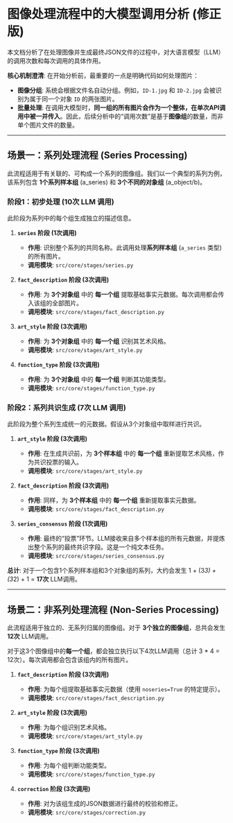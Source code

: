 # 图像处理流程中的大模型调用分析 (修正版)

本文档分析了在处理图像并生成最终JSON文件的过程中，对大语言模型（LLM）的调用次数和每次调用的具体作用。

**核心机制澄清**:
在开始分析前，最重要的一点是明确代码如何处理图片：
- **图像分组**: 系统会根据文件名自动分组。例如，`ID-1.jpg` 和 `ID-2.jpg` 会被识别为属于同一个对象 `ID` 的两张图片。
- **批量处理**: 在调用大模型时，**同一组的所有图片会作为一个整体，在单次API调用中被一并传入**。因此，后续分析中的“调用次数”是基于**图像组**的数量，而非单个图片文件的数量。

---

## 场景一：系列处理流程 (Series Processing)

此流程适用于有关联的、可构成一个系列的图像组。我们以一个典型的系列为例，该系列包含 **1个系列样本组** (a_series) 和 **3个不同的对象组** (a_object/b)。

### 阶段1：初步处理 (10次 LLM 调用)

此阶段为系列中的每个组生成独立的描述信息。

1.  **`series` 阶段 (1次调用)**
    *   **作用**: 识别整个系列的共同名称。此调用处理**系列样本组** (`a_series` 类型) 的所有图片。
    *   **调用模块**: `src/core/stages/series.py`

2.  **`fact_description` 阶段 (3次调用)**
    *   **作用**: 为 **3个对象组** 中的 **每一个组** 提取基础事实元数据。每次调用都会传入该组的全部图片。
    *   **调用模块**: `src/core/stages/fact_description.py`

3.  **`art_style` 阶段 (3次调用)**
    *   **作用**: 为 **3个对象组** 中的 **每一个组** 识别其艺术风格。
    *   **调用模块**: `src/core/stages/art_style.py`

4.  **`function_type` 阶段 (3次调用)**
    *   **作用**: 为 **3个对象组** 中的 **每一个组** 判断其功能类型。
    *   **调用模块**: `src/core/stages/function_type.py`

### 阶段2：系列共识生成 (7次 LLM 调用)

此阶段为整个系列生成统一的元数据。假设从3个对象组中取样进行共识。

1.  **`art_style` 阶段 (3次调用)**
    *   **作用**: 在生成共识前，为 **3个样本组** 中的 **每一个组** 重新提取艺术风格，作为共识投票的输入。
    *   **调用模块**: `src/core/stages/art_style.py`

2.  **`fact_description` 阶段 (3次调用)**
    *   **作用**: 同样，为 **3个样本组** 中的 **每一个组** 重新提取事实元数据。
    *   **调用模块**: `src/core/stages/fact_description.py`

3.  **`series_consensus` 阶段 (1次调用)**
    *   **作用**: 最终的“投票”环节。LLM接收来自多个样本组的所有元数据，并提炼出整个系列的最终共识字段。这是一个纯文本任务。
    *   **调用模块**: `src/core/stages/series_consensus.py`

**总计**: 对于一个包含1个系列样本组和3个对象组的系列，大约会发生 1 + (3*3) + (3*2) + 1 = **17次** LLM调用。

---

## 场景二：非系列处理流程 (Non-Series Processing)

此流程适用于独立的、无系列归属的图像组。对于 **3个独立的图像组**，总共会发生 **12次** LLM调用。

对于这3个图像组中的**每一个组**，都会独立执行以下4次LLM调用（总计 3 * 4 = 12次）。每次调用都会包含该组内的所有图片。

1.  **`fact_description` 阶段 (3次调用)**
    *   **作用**: 为每个组提取基础事实元数据（使用 `noseries=True` 的特定提示）。
    *   **调用模块**: `src/core/stages/fact_description.py`

2.  **`art_style` 阶段 (3次调用)**
    *   **作用**: 为每个组识别艺术风格。
    *   **调用模块**: `src/core/stages/art_style.py`

3.  **`function_type` 阶段 (3次调用)**
    *   **作用**: 为每个组判断功能类型。
    *   **调用模块**: `src/core/stages/function_type.py`

4.  **`correction` 阶段 (3次调用)**
    *   **作用**: 对为该组生成的JSON数据进行最终的校验和修正。
    *   **调用模块**: `src/core/stages/correction.py`